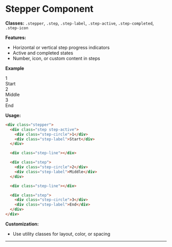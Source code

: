 # Stepper Component

**Classes:** `.stepper`, `.step`, `.step-label`, `.step-active`, `.step-completed`, `.step-icon`

**Features:**
- Horizontal or vertical step progress indicators
- Active and completed states
- Number, icon, or custom content in steps

**Example**

<div class="demo-container">
  <div class="stepper">
    <div class="step step-active">
      <div class="step-circle">1</div>
      <div class="step-label">Start</div>
    </div>
    <div class="step-line"></div>
    <div class="step">
      <div class="step-circle">2</div>
      <div class="step-label">Middle</div>
    </div>
    <div class="step-line"></div>
    <div class="step">
      <div class="step-circle">3</div>
      <div class="step-label">End</div>
    </div>
  </div>
</div>

**Usage:**
```html
<div class="stepper">
  <div class="step step-active">
    <div class="step-circle">1</div>
    <div class="step-label">Start</div>
  </div>

  <div class="step-line"></div>

  <div class="step">
    <div class="step-circle">2</div>
    <div class="step-label">Middle</div>
  </div>

  <div class="step-line"></div>

  <div class="step">
    <div class="step-circle">3</div>
    <div class="step-label">End</div>
  </div>
</div>
```

**Customization:**
- Use utility classes for layout, color, or spacing

---
